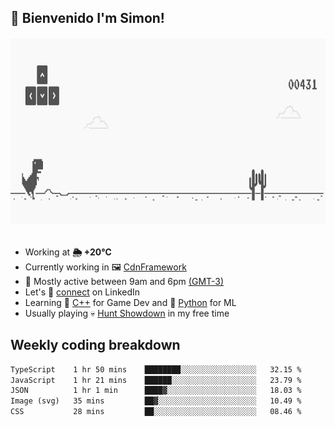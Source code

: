 <h2>👋 <b>Bienvenido I'm Simon!&nbsp;</b></h2>

<section>
  <img src="./static/banner.gif" height=300 width=1000>
</section>

<br>

<ul>
  <li>
		<!--START_SECTION:weather-->
		Working at <b>🌦   +20°C</b>
		<!--END_SECTION:weather-->
  </li>
  <li>
    Currently working in 🖼️&nbsp;<a href=https://github.com/snapverse/cdn-framework target=_blank>CdnFramework</a>
  </li>
  <li>
    🚩 Mostly active between 9am and 6pm <a href=https://onlinealarmkur.com/world/es target=_blank>(GMT-3)</a>
  </li>
  <li>
    Let's 🔗&nbsp;<a href=https://www.linkedin.com/in/itssimmons target=_blank>connect</a> on LinkedIn
  </li>
  <li>
    Learning 👴&nbsp;<a href=https://images3.memedroid.com/images/UPLOADED755/65f2bce6734f6.webp target=_blank>C++</a> for Game Dev and 🐍&nbsp;<a href=https://qph.cf2.quoracdn.net/main-qimg-4472b6229cb75bf66ab531f3ebd4f975-lq target=_blank>Python</a> for ML
  </li>
  <li>
    Usually playing 💀&nbsp;<a href=https://www.huntshowdown.com target=_blank>Hunt Showdown</a> in my free time
  </li>
</ul>

<h2><b>Weekly coding breakdown </b></h2>

<!--START_SECTION:waka-->

```txt
TypeScript    1 hr 50 mins    ████████░░░░░░░░░░░░░░░░░   32.15 %
JavaScript    1 hr 21 mins    ██████░░░░░░░░░░░░░░░░░░░   23.79 %
JSON          1 hr 1 min      ████▓░░░░░░░░░░░░░░░░░░░░   18.03 %
Image (svg)   35 mins         ██▓░░░░░░░░░░░░░░░░░░░░░░   10.49 %
CSS           28 mins         ██░░░░░░░░░░░░░░░░░░░░░░░   08.46 %
```

<!--END_SECTION:waka-->
